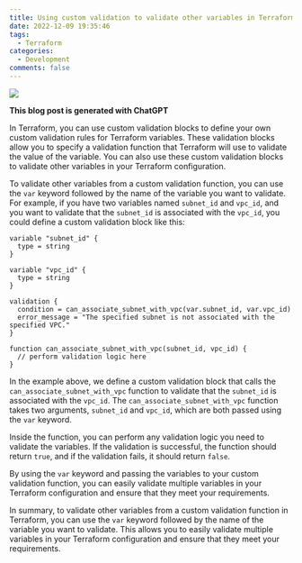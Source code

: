 ```yaml
---
title: Using custom validation to validate other variables in Terraform
date: 2022-12-09 19:35:46
tags:
  - Terraform
categories:
  - Development
comments: false
---
```


![](terraform.png)

**This blog post is generated with ChatGPT**

In Terraform, you can use custom validation blocks to define your own custom validation rules for Terraform variables. These validation blocks allow you to specify a validation function that Terraform will use to validate the value of the variable. You can also use these custom validation blocks to validate other variables in your Terraform configuration.

To validate other variables from a custom validation function, you can use the `var` keyword followed by the name of the variable you want to validate. For example, if you have two variables named `subnet_id` and `vpc_id`, and you want to validate that the `subnet_id` is associated with the `vpc_id`, you could define a custom validation block like this:

```
variable "subnet_id" {
  type = string
}

variable "vpc_id" {
  type = string
}

validation {
  condition = can_associate_subnet_with_vpc(var.subnet_id, var.vpc_id)
  error_message = "The specified subnet is not associated with the specified VPC."
}

function can_associate_subnet_with_vpc(subnet_id, vpc_id) {
  // perform validation logic here
}
```

In the example above, we define a custom validation block that calls the `can_associate_subnet_with_vpc` function to validate that the `subnet_id` is associated with the `vpc_id`. The `can_associate_subnet_with_vpc` function takes two arguments, `subnet_id` and `vpc_id`, which are both passed using the `var` keyword.

Inside the function, you can perform any validation logic you need to validate the variables. If the validation is successful, the function should return `true`, and if the validation fails, it should return `false`.

By using the `var` keyword and passing the variables to your custom validation function, you can easily validate multiple variables in your Terraform configuration and ensure that they meet your requirements.

In summary, to validate other variables from a custom validation function in Terraform, you can use the `var` keyword followed by the name of the variable you want to validate. This allows you to easily validate multiple variables in your Terraform configuration and ensure that they meet your requirements.